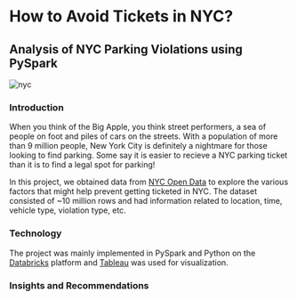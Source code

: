 # How to Avoid Tickets in NYC?
## Analysis of NYC Parking Violations using PySpark
![nyc](https://user-images.githubusercontent.com/44115595/72674584-10a73b80-3a3e-11ea-8cc5-c735fa7a15a2.PNG)

### Introduction
When you think of the Big Apple, you think street performers, a sea of people on foot and piles of cars on the streets. With a population of more than 9 million people, New York City is definitely a nightmare for those looking to find parking. Some say it is easier to recieve a NYC parking ticket than it is to find a legal spot for parking! 

In this project, we obtained data from [NYC Open Data](https://opendata.cityofnewyork.us/) to explore the various factors that might help prevent getting ticketed in NYC. The dataset consisted of ~10 million rows and had information related to location, time, vehicle type, violation type, etc. 

### Technology
The project was mainly implemented in PySpark and Python on the [Databricks](https://databricks.com/) platform and [Tableau](https://www.tableau.com/) was used for visualization.

### Insights and Recommendations


